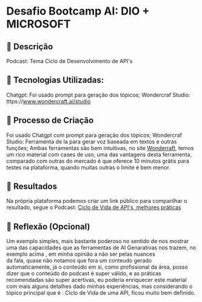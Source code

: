 # Desafio Bootcamp AI: DIO + MICROSOFT 

## 📒 Descrição
Podcast: Tema Ciclo de Desenvolvimento de API's

## 🤖 Tecnologias Utilizadas:
Chatgpt: Foi usado prompt para geração dos tópicos;
Wondercraf Studio: tttps://www.wondercraft.ai/studio

## 🧐 Processo de Criação
Foi usado Chatgpt com prompt para geração dos tópicos;
Wondercraf Studio: Ferramenta de Ia para gerar voz baseada em textos e outras funções;
Ambas ferramentas são bem intuitivas, no site [Wonderraft](https://www.wondercraft.ai), temos um rico material com cases de uso, uma das vantagens desta ferramenta,  
comparado com outras do mercado é que oferece 10 minutos grátis para testes na plataforma, quando muitas outras o limite é bem menor.

## 🚀 Resultados
Na própria plataforma podemos criar um link público para comparilhar o resultado, segue o Podcast:
[Ciclo de Vida de API's, melhores práticas](https://www.wondercraft.ai/studio/e/l08chMiS)

## 💭 Reflexão (Opcional)
Um exemplo simples, mais bastante poderoso no sentido de nos mostrar uma das capacidades que as ferramentas de AI Genarativas nos trazem, no exemplo acima , em minha opinião a não ser pelas nuances  
da fala, quase não notamos que fora um conteudo gerado automaticamente, já o conteúdo em si, como profissional da área, posso dizer que o conteúdo do podcast é super válido, e as práticas recomendadas são 
super acertivas, eu poderia enriquecer este material com mais alguns detalhes dado minhas experiências, mas considerando o tópico principal que é : Ciclo de Vida de uma API, ficou muito bem definido.
